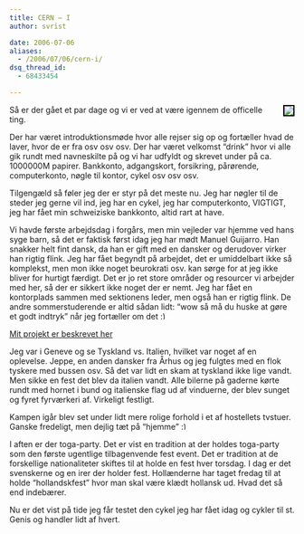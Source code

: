 ```yaml
---
title: CERN – I
author: svrist

date: 2006-07-06
aliases: 
  - /2006/07/06/cern-i/
dsq_thread_id:
  - 68433454

---
```

<div style="float:right;margin-left:10px;margin-bottom:10px;">
  <a title="photo sharing" href="http://www.flickr.com/photos/sorenvrist/180545712/"><img style="border:2px solid #000000;" src="http://static.flickr.com/69/180545712_bbd8eaeec8_m.jpg" /></a><br /> <span style="font-size:0.9em;margin-top:0;" />
</div>

Så er der gået et par dage og vi er ved at være igennem de officelle ting.
  
Der har været introduktionsmøde hvor alle rejser sig op og fortæller hvad de laver, hvor de er fra osv osv osv. Der har været velkomst &#8220;drink&#8221; hvor vi alle gik rundt med navneskilte på og vi har udfyldt og skrevet under på ca. 1000000M papirer. Bankkonto, adgangskort, forsikring, pårørende, computerkonto, nøgle til kontor, cykel osv osv osv.

Tilgengæld så føler jeg der er styr på det meste nu. Jeg har nøgler til de steder jeg gerne vil ind, jeg har en cykel, jeg har computerkonto, VIGTIGT, jeg har fået min schweiziske bankkonto, altid rart at have.

Vi havde første arbejdsdag i forgårs, men min vejleder var hjemme ved hans syge barn, så det er faktisk først idag jeg har mødt Manuel Guijarro. Han snakker helt fint dansk, da han er gift med en dansker og derudover virker han rigtig flink. Jeg har fået begyndt på arbejdet, det er umiddelbart ikke så komplekst, men mon ikke noget beurokrati osv. kan sørge for at jeg ikke bliver for hurtigt færdigt. Det er jo ret store områder og resourcer vi arbejder med her, så der er sikkert ikke noget der er nemt. Jeg har fået en kontorplads sammen med sektionens leder, men også han er rigtig flink. De andre sommerstuderende er altid sådan lidt: &#8220;wow så må du huske at gøre et godt indtryk&#8221; når jeg fortæller om det <img src="http://blog.vrist.dk/newwp/wp-includes/images/smilies/simple-smile.png" alt=":)" class="wp-smiley" style="height: 1em; max-height: 1em;" />

[Mit projekt er beskrevet her][1]
  
Jeg var i Geneve og se Tyskland vs. Italien, hvilket var noget af en oplevelse. Jeppe, en anden dansker fra Århus og jeg fulgtes med en flok tyskere med bussen osv. Så det var lidt en skam at tyskland ikke lige vandt. Men sikke en fest det blev da italien vandt. Alle bilerne på gaderne kørte rundt med hornet i bund og italienske flag ud af vinduerne, der blev sunget og fyret fyrværkeri af. Virkeligt festligt.

Kampen igår blev set under lidt mere rolige forhold i et af hostellets tvstuer. Ganske fredeligt, men dejlig tæt på &#8220;hjemme&#8221; <img src="http://blog.vrist.dk/newwp/wp-includes/images/smilies/simple-smile.png" alt=":)" class="wp-smiley" style="height: 1em; max-height: 1em;" />

I aften er der toga-party. Det er vist en tradition at der holdes toga-party som den første ugentlige tilbagenvende fest event. Det er tradition at de forskellige nationaliteter skiftes til at holde en fest hver torsdag. I dag er det svenskerne og en irer der holder fest. Hollænderne har taget fredag til at holde &#8220;hollandskfest&#8221; hvor man skal være klædt hollansk ud. Hvad det så end indebærer.

Nu er det vist på tide jeg får testet den cykel jeg har fået idag og cykler til st. Genis og handler lidt af hvert.

 [1]: https://twiki.cern.ch/twiki/bin/view/DESgroup/ProjectLemonCvs "CvsLemon projektet"